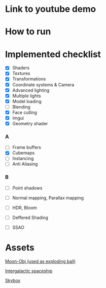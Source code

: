 # Link to youtube demo

# How to run

# Implemented checklist
- [x] Shaders
- [x] Textures
- [x] Transformations
- [x] Coordinate systems & Camera
- [x] Advanced lighting
- [x] Multiple lights
- [x] Model loading
- [ ] Blending
- [x] Face culling
- [x] Imgui
- [x] Geometry shader
### A
- [ ] Frame buffers
- [x] Cubemaps
- [ ] Instancing 
- [ ] Anti Aliasing

### B
- [ ] Point shadows
- [ ] Normal mapping, Parallax mapping
- [ ] HDR, Bloom
- [ ] Deffered Shading
- [ ] SSAO


# Assets
[Moon-Obj (used as exploding ball)](https://sketchfab.com/3d-models/moon-obj-f11708f1dd1f482abc22727a7eab40d4)

[Intergalactic spaceship](https://free3d.com/3d-model/intergalactic-spaceship-in-blender-28-eevee-394046.html)

[Skybox](https://opengameart.org/content/elyvisions-skyboxes)